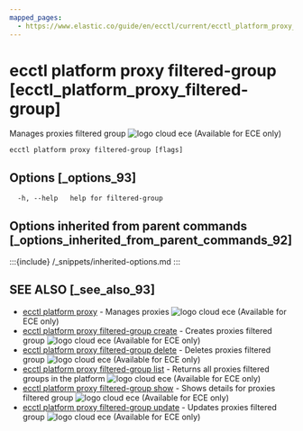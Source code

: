 ```yaml
---
mapped_pages:
  - https://www.elastic.co/guide/en/ecctl/current/ecctl_platform_proxy_filtered-group.html
---
```


# ecctl platform proxy filtered-group [ecctl_platform_proxy_filtered-group]

Manages proxies filtered group ![logo cloud ece](https://doc-icons.s3.us-east-2.amazonaws.com/logo_cloud_ece.svg "Supported on {{ece}}") (Available for ECE only)

```
ecctl platform proxy filtered-group [flags]
```


## Options [_options_93]

```
  -h, --help   help for filtered-group
```


## Options inherited from parent commands [_options_inherited_from_parent_commands_92]

:::{include} /_snippets/inherited-options.md
:::


## SEE ALSO [_see_also_93]

* [ecctl platform proxy](/reference/ecctl_platform_proxy.md)	 - Manages proxies ![logo cloud ece](https://doc-icons.s3.us-east-2.amazonaws.com/logo_cloud_ece.svg "Supported on {{ece}}") (Available for ECE only)
* [ecctl platform proxy filtered-group create](/reference/ecctl_platform_proxy_filtered-group_create.md)	 - Creates proxies filtered group ![logo cloud ece](https://doc-icons.s3.us-east-2.amazonaws.com/logo_cloud_ece.svg "Supported on {{ece}}") (Available for ECE only)
* [ecctl platform proxy filtered-group delete](/reference/ecctl_platform_proxy_filtered-group_delete.md)	 - Deletes proxies filtered group ![logo cloud ece](https://doc-icons.s3.us-east-2.amazonaws.com/logo_cloud_ece.svg "Supported on {{ece}}") (Available for ECE only)
* [ecctl platform proxy filtered-group list](/reference/ecctl_platform_proxy_filtered-group_list.md)	 - Returns all proxies filtered groups in the platform ![logo cloud ece](https://doc-icons.s3.us-east-2.amazonaws.com/logo_cloud_ece.svg "Supported on {{ece}}") (Available for ECE only)
* [ecctl platform proxy filtered-group show](/reference/ecctl_platform_proxy_filtered-group_show.md)	 - Shows details for proxies filtered group ![logo cloud ece](https://doc-icons.s3.us-east-2.amazonaws.com/logo_cloud_ece.svg "Supported on {{ece}}") (Available for ECE only)
* [ecctl platform proxy filtered-group update](/reference/ecctl_platform_proxy_filtered-group_update.md)	 - Updates proxies filtered group ![logo cloud ece](https://doc-icons.s3.us-east-2.amazonaws.com/logo_cloud_ece.svg "Supported on {{ece}}") (Available for ECE only)

